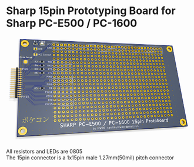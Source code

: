 # Sharp 15pin Prototyping Board for Sharp PC-E500 / PC-1600

![Protoboard](15pinproto_small.png)

All resistors and LEDs are 0805<br>
The 15pin connector is a 1x15pin male 1.27mm(50mil) pitch connector
